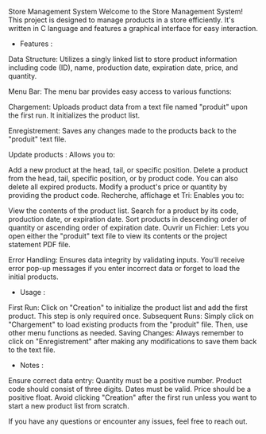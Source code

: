 Store Management System
Welcome to the Store Management System! This project is designed to manage products in a store efficiently. It's written in C language and features a graphical interface for easy interaction.

- Features :
  
Data Structure: Utilizes a singly linked list to store product information including code (ID), name, production date, expiration date, price, and quantity.

Menu Bar: The menu bar provides easy access to various functions:

Chargement: Uploads product data from a text file named "produit" upon the first run. It initializes the product list.

Enregistrement: Saves any changes made to the products back to the "produit" text file.

Update products : Allows you to:

Add a new product at the head, tail, or specific position.
Delete a product from the head, tail, specific position, or by product code. You can also delete all expired products.
Modify a product's price or quantity by providing the product code.
Recherche, affichage et Tri: Enables you to:

View the contents of the product list.
Search for a product by its code, production date, or expiration date.
Sort products in descending order of quantity or ascending order of expiration date.
Ouvrir un Fichier: Lets you open either the "produit" text file to view its contents or the project statement PDF file.

Error Handling: Ensures data integrity by validating inputs. You'll receive error pop-up messages if you enter incorrect data or forget to load the initial products.

- Usage :
  
First Run: Click on "Creation" to initialize the product list and add the first product. This step is only required once.
Subsequent Runs: Simply click on "Chargement" to load existing products from the "produit" file. Then, use other menu functions as needed.
Saving Changes: Always remember to click on "Enregistrement" after making any modifications to save them back to the text file.
- Notes :
  
Ensure correct data entry:
Quantity must be a positive number.
Product code should consist of three digits.
Dates must be valid.
Price should be a positive float.
Avoid clicking "Creation" after the first run unless you want to start a new product list from scratch.

If you have any questions or encounter any issues, feel free to reach out.
